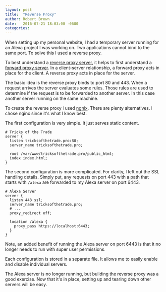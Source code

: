 ```yaml
---
layout: post
title:  "Reverse Proxy"
author: Robert Brown
date:   2016-07-21 18:03:00 -0600
categories:
---
```

When setting up my personal website, I had a temporary server running for an Alexa project I was working on. Two applications cannot bind to the same port. To solve this I used a reverse proxy.

To best understand a [reverse proxy server](https://en.wikipedia.org/wiki/Reverse_proxy), it helps to first understand a [forward proxy server](https://en.wikipedia.org/wiki/Proxy_server). In a client-server relationship, a forward proxy acts in place for the client. A reverse proxy acts in place for the server.

The basic idea is the reverse proxy binds to port 80 and 443. When a request arrives the server evaluates some rules. Those rules are used to determine if the request is to be forwarded to another server. In this case another server running on the same machine.

To create the reverse proxy I used [ngnix](http://nginx.org). There are plenty alternatives. I chose nginx since it's what I know best.

The first configuration is very simple. It just serves static content.

```
# Tricks of the Trade
server {
  listen tricksofthetrade.pro:80;
  server_name tricksofthetrade.pro;

  root /var/www/tricksofthetrade.pro/public_html;
  index index.html;
}
```

The second configuration is more complicated. For clarity, I left out the SSL handling details. Simply put, any requests on port 443 with a path that starts with `/alexa` are forwarded to my Alexa server on port 6443.

```
# Alexa Server
server {
  listen 443 ssl;
  server_name tricksofthetrade.pro;
  # ...
  proxy_redirect off;

  location /alexa {
    proxy_pass https://localhost:6443;
  }
}
```

Note, an added benefit of running the Alexa server on port 6443 is that it no longer needs to run with super user permissions.

Each configuration is stored in a separate file. It allows me to easily enable and disable individual servers.

The Alexa server is no longer running, but building the reverse proxy was a good exercise. Now that it's in place, setting up and tearing down other servers will be easy.
